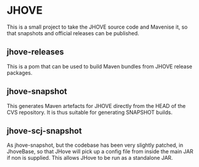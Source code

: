 JHOVE
=====

This is a small project to take the JHOVE source code and Mavenise it, so that snapshots and official releases can be published.

jhove-releases
--------------
This is a pom that can be used to build Maven bundles from JHOVE release packages.

jhove-snapshot
--------------
This generates Maven artefacts for JHOVE directly from the HEAD of the CVS repository. It is thus suitable for generating SNAPSHOT builds.

jhove-scj-snapshot
------------------
As jhove-snapshot, but the codebase has been very slightly patched, in JhoveBase, so that JHove will pick up a config file from inside the main JAR if non is supplied. This allows JHove to be run as a standalone JAR.
